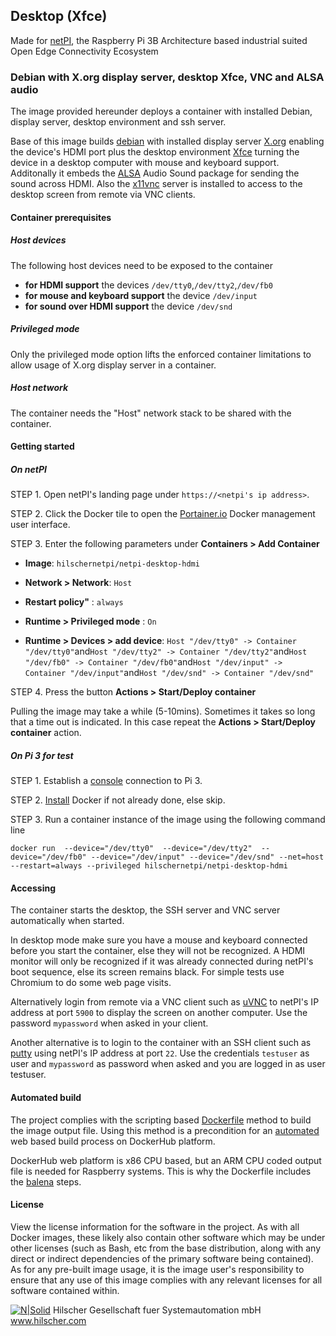 ## Desktop (Xfce)

Made for [netPI](https://www.netiot.com/netpi/), the Raspberry Pi 3B Architecture based industrial suited Open Edge Connectivity Ecosystem 

### Debian with X.org display server, desktop Xfce, VNC and ALSA audio

The image provided hereunder deploys a container with installed Debian, display server, desktop environment and ssh server.

Base of this image builds [debian](https://www.balena.io/docs/reference/base-images/base-images/) with installed display server [X.org](https://en.wikipedia.org/wiki/X.Org_Server) enabling the device's HDMI port plus the desktop environment [Xfce](https://www.xfce.org/?lang=en) turning the device in a desktop computer with mouse and keyboard support. Additonally it embeds the [ALSA](https://wiki.debian.org/ALSA) Audio Sound package for sending the sound across HDMI. Also the [x11vnc](https://en.wikipedia.org/wiki/X11vnc) server is installed to access to the desktop screen from remote via VNC clients.

#### Container prerequisites

##### Host devices

The following host devices need to be exposed to the container

* **for HDMI support** the devices `/dev/tty0`,`/dev/tty2`,`/dev/fb0`
* **for mouse and keyboard support** the device `/dev/input`
* **for sound over HDMI support** the device `/dev/snd`

##### Privileged mode

Only the privileged mode option lifts the enforced container limitations to allow usage of X.org display server in a container.

##### Host network

The container needs the "Host" network stack to be shared with the container.

#### Getting started

##### On netPI

STEP 1. Open netPI's landing page under `https://<netpi's ip address>`.

STEP 2. Click the Docker tile to open the [Portainer.io](http://portainer.io/) Docker management user interface.

STEP 3. Enter the following parameters under **Containers > Add Container**

* **Image**: `hilschernetpi/netpi-desktop-hdmi`

* **Network > Network**: `Host`

* **Restart policy"** : `always`

* **Runtime > Privileged mode** : `On`

* **Runtime > Devices > add device**: `Host "/dev/tty0" -> Container "/dev/tty0"`and`Host "/dev/tty2" -> Container "/dev/tty2"`and`Host "/dev/fb0" -> Container "/dev/fb0"`and`Host "/dev/input" -> Container "/dev/input"`and`Host "/dev/snd" -> Container "/dev/snd"`

STEP 4. Press the button **Actions > Start/Deploy container**

Pulling the image may take a while (5-10mins). Sometimes it takes so long that a time out is indicated. In this case repeat the **Actions > Start/Deploy container** action.

##### On Pi 3 for test

STEP 1. Establish a [console](https://www.raspberrypi.org/documentation/usage/terminal/README.md) connection to Pi 3.

STEP 2. [Install](https://www.raspberrypi.org/blog/docker-comes-to-raspberry-pi/) Docker if not already done, else skip. 

STEP 3. Run a container instance of the image using the following command line

`docker run 
   --device="/dev/tty0" 
   --device="/dev/tty2" 
   --device="/dev/fb0"
   --device="/dev/input"
   --device="/dev/snd"
   --net=host
   --restart=always
   --privileged
   hilschernetpi/netpi-desktop-hdmi
`

#### Accessing

The container starts the desktop, the SSH server and VNC server automatically when started.

In desktop mode make sure you have a mouse and keyboard connected before you start the container, else they will not be recognized. A HDMI monitor will only be recognized if it was already connected during netPI's boot sequence, else its screen remains black. For simple tests use Chromium to do some web page visits.

Alternatively login from remote via a VNC client such as [uVNC](https://www.uvnc.com/) to netPI's IP address at port `5900` to display the screen on another computer. Use the password `mypassword` when asked in your client.

Another alternative is to login to the container with an SSH client such as [putty](http://www.putty.org/) using netPI's IP address at port `22`. Use the credentials `testuser` as user and `mypassword` as password when asked and you are logged in as user testuser.

#### Automated build

The project complies with the scripting based [Dockerfile](https://docs.docker.com/engine/reference/builder/) method to build the image output file. Using this method is a precondition for an [automated](https://docs.docker.com/docker-hub/builds/) web based build process on DockerHub platform.

DockerHub web platform is x86 CPU based, but an ARM CPU coded output file is needed for Raspberry systems. This is why the Dockerfile includes the [balena](https://balena.io/blog/building-arm-containers-on-any-x86-machine-even-dockerhub/) steps.

#### License

View the license information for the software in the project. As with all Docker images, these likely also contain other software which may be under other licenses (such as Bash, etc from the base distribution, along with any direct or indirect dependencies of the primary software being contained).
As for any pre-built image usage, it is the image user's responsibility to ensure that any use of this image complies with any relevant licenses for all software contained within.

[![N|Solid](http://www.hilscher.com/fileadmin/templates/doctima_2013/resources/Images/logo_hilscher.png)](http://www.hilscher.com)  Hilscher Gesellschaft fuer Systemautomation mbH  www.hilscher.com
